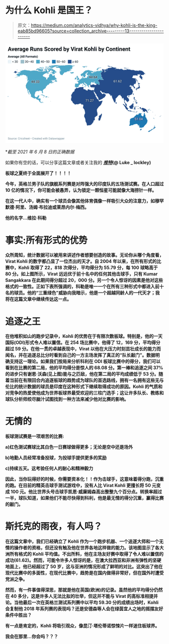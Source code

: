 # 为什么 Kohli 是国王？

> 原文：<https://medium.com/analytics-vidhya/why-kohli-is-the-king-eab85bd96605?source=collection_archive---------13----------------------->

![](img/66491cf1e296c7246b21d6125911332d.png)

**截至 2021 年 6 月 8 日的正确数据*

如果你有空的话，可以分享这篇文章或者关注我的 [***推特***](https://twitter.com/luke_lockley)**(@ Luke _ lockley)**

**板球之夏终于全面展开了！！！！**

**今年，英格兰男子队的旗舰系列赛是对阵强大的印度队的五场测试赛。在人口超过 10 亿的情况下，你可能会被愚弄，认为锁定一颗恒星可能就像大海捞针一样。**

**在这一代人中，确实有一个球员会像其他体育偶像一样吸引大众的注意力，如穆罕默德·阿里、汤姆·布拉迪或莱昂内尔·梅西。**

****他的名字…维拉·科勒****

# ****事实:所有形式的优势****

**众所周知，统计数据可以被用来讲述作者想要创造的故事。无论你从哪个角度看，Virat Kohli 的数字都凸显了一位杰出的天才。自 2004 年以来，在所有形式的比赛中，Kohli 取得了 22，818 次得分，平均得分为 55.79 分，每 100 球略高于 80 分。如上图所示，Virat 远远优于前十名中的任何其他击球手，只有 Kumar Sangakkara 在此期间得分超过 20，000 分。另一个令人惊讶的因素是他对这些格式的一致性。正如下表所强调的，科勒是唯一一个在所有三种形式中都进入前十名的球员。他的“三重绿色”威胁向我暗示，他是一个超越同龄人的一代天才；我将在这篇文章中继续传达这一点。**

# ****追逐之王****

**在他堆积如山的跑步记录中，Kohli 的优势在于有限次数板球。特别是，他的一天国际(ODI)形式令人难以置信。在 254 场比赛中，他得了 12，169 分，平均得分超过 59 分。在他一贯的卓越表现中，Virat 以他在大压力时刻茁壮成长的能力而闻名，并在追逐总比分时看到自己的一方主场发挥了真正的“队长敲门”。数据明确支持这一理论。如果我们按局来分析科利在 ODI 板球比赛中的得分，我们可以看到在比赛的第二局，他的平均得分是惊人的 68.08 分。第一棒和追逐之间 37%的进步只有谢恩·沃森(见上图)能与之匹敌，他在第二局的平均成绩低于 53 分。随着当前在有限回合内追逐板球的趋势成为球队的首选路线，拥有一名拥有这些无与伦比的统计数据的球员是印度在这种形式下继续取得成功的原因。Kohli 的气质和对竞争的热爱使他成为世界板球界最受欢迎的三柱门选手；这让许多队长、教练和球队分析师绞尽脑汁试图找到一种方法来减少他对比赛的影响。**

# **无情的**

**板球测试赛是一项艰苦的比赛:**

**a)红色测试赛球比其白色一日赛球做得更多；无论是空中还是场外**

**b)地勤人员经常准备投球，为投球手提供更多的奖励**

**c)持续五天。这考验任何人的耐心和精神毅力**

**因此，当你玩得好的时候，你需要资本化！！作为击球手，这意味着得分跑，沉重的跑。在目前的精英击球手测试游戏中，没有人比 Virat Kohli 更擅长将 50 元变成 100 元。他比世界头号击球手凯恩·威廉姆森高出整整九个百分点。转换率超过一半，球队知道，如果他们不能尽快得到科利，他是最无情的得分沉重，赢得比赛的敲门。**

# ****斯托克的雨夜，有人吗？****

**在这篇文章中，我们已经确立了 Kohli 作为一个跑步机器、一个追逐大师和一个无情的操作者的资格，但还没有触及他在世界各地这样做的能力。该地图显示了各大洲所有格式的 Kohli 平均值。不出所料，他在主场友好赛中取得了令人难以置信的成功(61.62)。然而，可能令许多人惊讶的是，在澳大拉西亚和非洲有弹性的坚硬地面上，他已经超过了 50 岁，这与亚洲的情况形成了鲜明的对比。这突出了他在现代比赛中的多面性，在现代比赛中，趋势是在国内做得非常好，但在国外时遭受党派之争。**

**然而，有一件事值得深思，那就是他在英国(欧洲)的记录。虽然他的平均得分仍然在 40 多分，这是许多人无法比拟的壮举，但这并不能与 Virat 的高标准相提并论。当他最后一次在英格兰测试系列赛中以平均 59.30 分的成绩出场时，Kohli 会复制他 2018 年系列赛的表现吗？还是安德森等人会在绿茵宜人之地的摇摆友好条件中胜出？**

**有一点是肯定的，Kohli 将吸引观众，像昆汀·塔伦蒂诺惊悚片一样迷住板球界。**

**我会在那里…你会吗？？？**